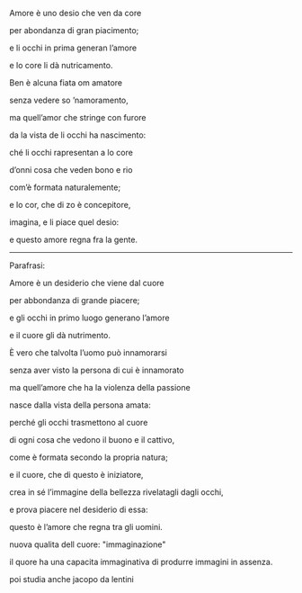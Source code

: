 Amore è uno desio che ven da core

per abondanza di gran piacimento;

e li occhi in prima generan l’amore

e lo core li dà nutricamento.

Ben è alcuna fiata om amatore

senza vedere so ’namoramento,

ma quell’amor che stringe con furore

da la vista de li occhi ha nascimento:

ché li occhi rapresentan a lo core

d’onni cosa che veden bono e rio

com’è formata naturalemente;


e lo cor, che di zo è concepitore,

imagina, e li piace quel desio:

e questo amore regna fra la gente.

----------------------------------------------------------------------------------

Parafrasi:

Amore è un desiderio che viene dal cuore

per abbondanza di grande piacere;

e gli occhi in primo luogo generano l’amore

e il cuore gli dà nutrimento.


È vero che talvolta l’uomo può innamorarsi

senza aver visto la persona di cui è innamorato

ma quell’amore che ha la violenza della passione

nasce dalla vista della persona amata:


perché gli occhi trasmettono al cuore

di ogni cosa che vedono il buono e il cattivo,

come è formata secondo la propria natura;


e il cuore, che di questo è iniziatore,

crea in sé l’immagine della bellezza rivelatagli dagli occhi,

e prova piacere nel desiderio di essa:

questo è l’amore che regna tra gli uomini.


nuova qualita dell cuore: "immaginazione"

il quore ha una capacita immaginativa di produrre immagini in assenza.

poi studia anche jacopo da lentini 